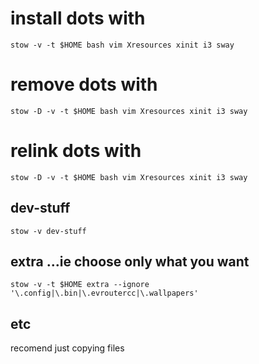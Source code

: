 # install dots with
    stow -v -t $HOME bash vim Xresources xinit i3 sway

# remove dots with
    stow -D -v -t $HOME bash vim Xresources xinit i3 sway

# relink dots with 

    stow -D -v -t $HOME bash vim Xresources xinit i3 sway

## dev-stuff

    stow -v dev-stuff

## extra ...ie choose only what you want
    stow -v -t $HOME extra --ignore '\.config|\.bin|\.evroutercc|\.wallpapers'
## etc
 recomend just copying files
